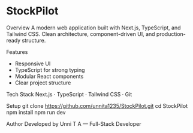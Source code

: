 # StockPilot

Overview
A modern web application built with Next.js, TypeScript, and Tailwind CSS. Clean architecture, component-driven UI, and production-ready structure.

Features
- Responsive UI
- TypeScript for strong typing
- Modular React components
- Clear project structure

Tech Stack
Next.js · TypeScript · Tailwind CSS · Git

Setup
git clone https://github.com/unnita1235/StockPilot.git
cd StockPilot
npm install
npm run dev

Author
Developed by Unni T A — Full-Stack Developer
